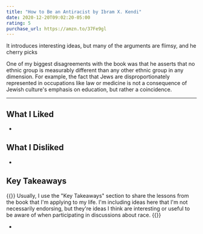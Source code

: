 ```yaml
---
title: "How to Be an Antiracist by Ibram X. Kendi"
date: 2020-12-20T09:02:20-05:00
rating: 5
purchase_url: https://amzn.to/37Fe9gl
---
```


It introduces interesting ideas, but many of the arguments are flimsy, and he cherry picks 

<!--more-->

One of my biggest disagreements with the book was that he asserts that no ethnic group is measurably different than any other ethnic group in any dimension. For example, the fact that Jews are disproportionately represented in occupations like law or medicine is not a consequence of Jewish culture's emphasis on education, but rather a coincidence.

---

## What I Liked

*

## What I Disliked

*

## Key Takeaways

{{<notice type="info">}}
Usually, I use the "Key Takeaways" section to share the lessons from the book that I'm applying to my life. I'm including ideas here that I'm not necessarily endorsing, but they're ideas I think are interesting or useful to be aware of when participating in discussions about race.
{{</notice>}}

*